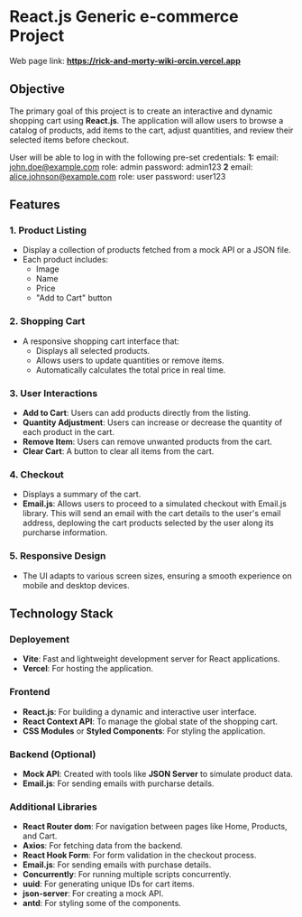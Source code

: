 # React.js Generic e-commerce Project

Web page link: **https://rick-and-morty-wiki-orcin.vercel.app**

## Objective

The primary goal of this project is to create an interactive and dynamic shopping cart using **React.js**. The application will allow users to browse a catalog of products, add items to the cart, adjust quantities, and review their selected items before checkout. 

User will be able to log in with the following pre-set credentials:
**1:** 
  email: john.doe@example.com
  role: admin
  password: admin123
**2**
  email: alice.johnson@example.com
  role: user
  password: user123

## Features

### 1. **Product Listing**
- Display a collection of products fetched from a mock API or a JSON file.
- Each product includes:
  - Image
  - Name
  - Price
  - "Add to Cart" button

### 2. **Shopping Cart**
- A responsive shopping cart interface that:
  - Displays all selected products.
  - Allows users to update quantities or remove items.
  - Automatically calculates the total price in real time.

### 3. **User Interactions**
- **Add to Cart**: Users can add products directly from the listing.
- **Quantity Adjustment**: Users can increase or decrease the quantity of each product in the cart.
- **Remove Item**: Users can remove unwanted products from the cart.
- **Clear Cart**: A button to clear all items from the cart.

### 4. **Checkout**
- Displays a summary of the cart.
- **Email.js**: Allows users to proceed to a simulated checkout with Email.js library. This will send an email with the cart details to the user's email address, deplowing the cart products selected by the user along its purcharse information.

### 5. **Responsive Design**
- The UI adapts to various screen sizes, ensuring a smooth experience on mobile and desktop devices.

## Technology Stack

### Deployement
- **Vite**: Fast and lightweight development server for React applications.
- **Vercel**: For hosting the application.

### Frontend
- **React.js**: For building a dynamic and interactive user interface.
- **React Context API**: To manage the global state of the shopping cart.
- **CSS Modules** or **Styled Components**: For styling the application.

### Backend (Optional)
- **Mock API**: Created with tools like **JSON Server** to simulate product data.
- **Email.js**: For sending emails with purcharse details.

### Additional Libraries
- **React Router dom**: For navigation between pages like Home, Products, and Cart.
- **Axios**: For fetching data from the backend.
- **React Hook Form**: For form validation in the checkout process.
- **Email.js**: For sending emails with purchase details.
- **Concurrently**: For running multiple scripts concurrently.
- **uuid**: For generating unique IDs for cart items.
- **json-server**: For creating a mock API.
- **antd**: For styling some of the components.




